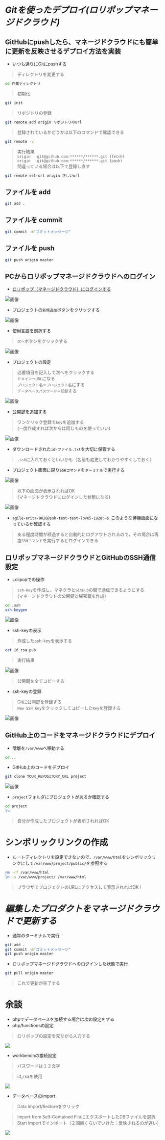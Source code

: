 # _Gitを使ったデプロイ(ロリポップマネージドクラウド)_
## GitHubにpushしたら、マネージドクラウドにも簡単に更新を反映させるデプロイ方法を実装
- いつも通りにGitにpushする

> ディレクトリを変更する  
```bash
cd 作業ディレクトリ
```

> 初期化  
```bash
git init
```

> リポジトリの登録  
```bash
git remote add origin リポジトリのurl
```
> 登録されているかどうかは以下のコマンドで確認できる  
```bash
git remote -v
```
> 実行結果  
> `origin	git@github.com:******/******.git (fetch)`  
> `origin	git@github.com:******/******.git (push)`  
> 間違っている場合は以下で登録し直す  
```bash
git remote set-url origin 正しいurl
```

## ファイルを add
```bash
git add .
```

## ファイルを commit
```bash
git commit -m"コミットメッセージ"
```

## ファイルを push
```bash
git push origin master
```

## PCからロリポップマネージドクラウドへのログイン
- [ロリポップ（マネージドクラウド）にログインする](https://mc.lolipop.jp/login)
<img src="./img/マネージドクラウドログイン.png" alt="画像" title="サンプル">

- プロジェクトの`新規追加`ボタンをクリックする
<img src="./img/プロジェクト新規追加.png" alt="画像" title="サンプル">


- 使用言語を選択する
> `次へ`ボタンをクリックする  
<img src="./img/使用言語.png" alt="画像" title="サンプル">

- プロジェクトの設定
> 必要項目を記入して次へをクリックする  
> `ドメイン＝URL`になる  
> `プロジェクト名＝プロジェクト名`にする  
> `データベースパスワード＝記録`する  
<img src="./img/プロジェクト設定.png" alt="画像" title="サンプル">

- 公開鍵を追加する
> ワンクリック登録で`key`を追加する  
> (一度作成すれば次からは同じものを使っていい)  
<img src="./img/ワンクリック登録.png" alt="画像" title="サンプル">

- ダウンロードされた`id-ファイル.txt`を大切に保管する
> `.ssh`に入れておくといいかも（名前も変更してわかりやすくしておく）  

- プロジェクト画面に戻り`SSHコマンド`を`ターミナル`で実行する  
<img src="./img/SSH/SSH-SFTP.png" alt="画像" title="サンプル">

> 以下の画面が表示されればOK  
> (マネージドクラウドにログインした状態になる)  
<img src="./img/SSHコマンド完了.png" alt="画像" title="サンプル">

- `agile-arita-9026@ssh-test-test-lov05-1928:~$ `このような待機画面になっているか確認する
> ある程度時間が経過すると自動的にログアウトされるので，その場合は再度`SSHコマンド`を実行するとログインできる  

## ロリポップマネージドクラウドとGitHubのSSH通信設定
- Lolipopでの操作
> `ssh-key`を作成し，マネクラと`GitHub`の間で通信できるようにする  
> (マネージドクラウドの公開鍵と秘密鍵を作成)  
```bash
cd .ssh
ssh-keygen
```
<img src="./img/ssh-keygen.png" alt="画像" title="サンプル">

- ssh-keyの表示
> 作成したssh-keyを表示する  
```bash
cat id_rsa.pub
```
> 実行結果  
<img src="./img/ssh-key-loli.png" alt="画像" title="サンプル">

> 公開鍵を全てコピーする  

- ssh-keyの登録
> Gitに公開鍵を登録する  
> `New SSH Key`をクリックしてコピーした`Key`を登録する  
<img src="./img/git-NewSSHKey.png" alt="画像" title="サンプル">


## GitHub上のコードをマネージドクラウドにデプロイ
- 階層を`/var/www`へ移動する
```bash
cd ..
```

- GitHub上のコードをデプロイ
```bash
git clone YOUR_REPOSITORY_URL project
```
<img src="./img/githubのコードをデプロイ.png" alt="画像" title="サンプル">

- `project`フォルダにプロジェクトがあるか確認する
```bash
cd project
ls 
```
> 自分が作成したプロジェクトが表示されればOK

# シンボリックリンクの作成
- ルートディレクトリを設定できないので，`/var/www/html`をシンボリックリンクにして`/var/www/project/public/`を参照する
```bash
rm -rf /var/www/html
ln -s /var/www/project/ /var/www/html
```

> ブラウザでプロジェクトのURLにアクセスして表示されればOK！  

# _編集したプロダクトをマネージドクラウドで更新する_
- 通常のターミナルで実行
```bash
git add .
git commit -m"コミットメッセージ"
git push origin master
```

- ロリポップマネージドクラウドへのログインした状態で実行
```bash
git pull origin master
```

> これで更新が完了する  

# 余談

- phpでデータベースを接続する場合は次の設定をする
- php/functionsの設定

> ロリポップの設定を見ながら入力する

<img src="./connect.png">

- workbenchの接続設定

> パスワードは１２文字

> id_rsaを使用

<img src="./workbench.png">


- データベースのimport

> Data Import/Restoreをクリック

> Import from Self-Contained FileにエクスポートしたDBファイルを選択
> Start Importでインポート（２回目くらいでいけた：反映されるのが遅い）

<img src="/workbenchDBimport.png">

